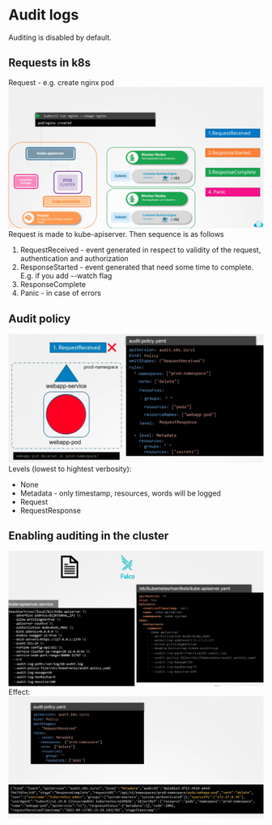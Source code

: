 # Audit logs
Auditing is disabled by default.

## Requests in k8s
Request - e.g. create nginx pod
![](../images/34_audit_logs_1.png)
Request is made to kube-apiserver. Then sequence is as follows
1. RequestReceived - event generated in respect to validity of the request, authentication and authorization
2. ResponseStarted - event generated that need some time to complete. E.g. if you add --watch flag
3. ResponseComplete
4. Panic - in case of errors

## Audit policy
![](../images/34_audit_logs_2.png)
Levels (lowest to hightest verbosity):
* None
* Metadata - only timestamp, resources, words will be logged
* Request
* RequestResponse

## Enabling auditing in the cluster
![](../images/34_audit_logs_3.png)
Effect:
![](../images/34_audit_logs_4.png)



